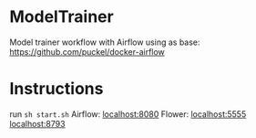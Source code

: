 # ModelTrainer
Model trainer workflow with Airflow using as base:
https://github.com/puckel/docker-airflow

# Instructions

run `sh start.sh`
Airflow: [localhost:8080](http://localhost:8080/)
Flower: [localhost:5555](http://localhost:5555/)
        [localhost:8793](http://localhost:8793/)
